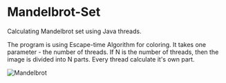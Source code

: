 # Mandelbrot-Set

Calculating Mandelbrot set using Java threads.

  The program is using Escape-time Algorithm for coloring. It takes one parameter - the number of threads.
If N is the number of threads, then the image is divided into N parts. Every thread calculate it's own part.
      


![Mandelbrot](https://user-images.githubusercontent.com/24438375/60769134-dba44e80-a0d4-11e9-8f7b-680f4135e64d.png)
